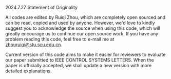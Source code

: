 2024.7.27 Statement of Originality

All codes are edited by Ruiqi Zhou, which are completely open sourced and can be read, copied and used by anyone.  However, we'd love to kindly suggest you to acknowledge the source when using this code, which will greatly encourage us to continue our open source work. If you have any problem reading this code, feel free to e-mail me at zhouruiqi@stu.scu.edu.cn.

Current version of this code aims to make it easier for reviewers to evaluate our paper submitted to IEEE CONTROL SYSTEMS LETTERS. When the paper is officially accepted, we shall update a new version with more detailed explanations.
